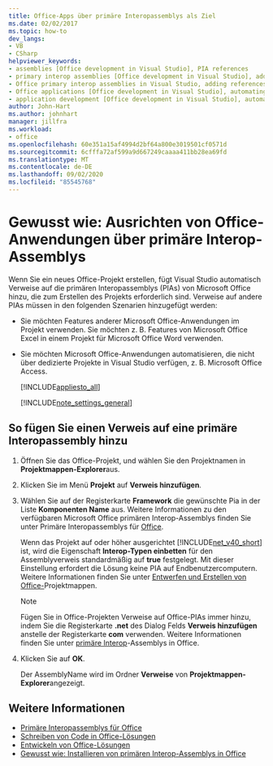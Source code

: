 ```yaml
---
title: Office-Apps über primäre Interopassemblys als Ziel
ms.date: 02/02/2017
ms.topic: how-to
dev_langs:
- VB
- CSharp
helpviewer_keywords:
- assemblies [Office development in Visual Studio], PIA references
- primary interop assemblies [Office development in Visual Studio], adding references to
- Office primary interop assemblies in Visual Studio, adding references to
- Office applications [Office development in Visual Studio], automating
- application development [Office development in Visual Studio], automating
author: John-Hart
ms.author: johnhart
manager: jillfra
ms.workload:
- office
ms.openlocfilehash: 60e351a15af4994d2bf64a800e3019501cf0571d
ms.sourcegitcommit: 6cfffa72af599a9d667249caaaa411bb28ea69fd
ms.translationtype: MT
ms.contentlocale: de-DE
ms.lasthandoff: 09/02/2020
ms.locfileid: "85545768"
---
```

# <a name="how-to-target-office-applications-through-primary-interop-assemblies"></a>Gewusst wie: Ausrichten von Office-Anwendungen über primäre Interop-Assemblys
  Wenn Sie ein neues Office-Projekt erstellen, fügt Visual Studio automatisch Verweise auf die primären Interopassemblys (PIAs) von Microsoft Office hinzu, die zum Erstellen des Projekts erforderlich sind. Verweise auf andere PIAs müssen in den folgenden Szenarien hinzugefügt werden:

- Sie möchten Features anderer Microsoft Office-Anwendungen im Projekt verwenden. Sie möchten z. B. Features von Microsoft Office Excel in einem Projekt für Microsoft Office Word verwenden.

- Sie möchten Microsoft Office-Anwendungen automatisieren, die nicht über dedizierte Projekte in Visual Studio verfügen, z. B. Microsoft Office Access.

  [!INCLUDE[appliesto_all](../vsto/includes/appliesto-all-md.md)]

  [!INCLUDE[note_settings_general](../sharepoint/includes/note-settings-general-md.md)]

## <a name="to-add-a-reference-to-a-primary-interop-assembly"></a>So fügen Sie einen Verweis auf eine primäre Interopassembly hinzu

1. Öffnen Sie das Office-Projekt, und wählen Sie den Projektnamen in **Projektmappen-Explorer**aus.

2. Klicken Sie im Menü **Projekt** auf **Verweis hinzufügen**.

3. Wählen Sie auf der Registerkarte **Framework** die gewünschte Pia in der Liste **Komponenten Name** aus. Weitere Informationen zu den verfügbaren Microsoft Office primären Interop-Assemblys finden Sie unter Primäre Interopassemblys für [Office](../vsto/office-primary-interop-assemblies.md).

     Wenn das Projekt auf oder höher ausgerichtet [!INCLUDE[net_v40_short](../sharepoint/includes/net-v40-short-md.md)] ist, wird die Eigenschaft **Interop-Typen einbetten** für den Assemblyverweis standardmäßig auf **true** festgelegt. Mit dieser Einstellung erfordert die Lösung keine PIA auf Endbenutzercomputern. Weitere Informationen finden Sie unter [Entwerfen und Erstellen von Office-](../vsto/designing-and-creating-office-solutions.md)Projektmappen.

    > [!NOTE]
    > Fügen Sie in Office-Projekten Verweise auf Office-PIAs immer hinzu, indem Sie die Registerkarte **.net** des Dialog Felds **Verweis hinzufügen** anstelle der Registerkarte **com** verwenden. Weitere Informationen finden Sie unter [primäre Interop](../vsto/office-primary-interop-assemblies.md)-Assemblys in Office.

4. Klicken Sie auf **OK**.

     Der AssemblyName wird im Ordner **Verweise** von **Projektmappen-Explorer**angezeigt.

## <a name="see-also"></a>Weitere Informationen
- [Primäre Interopassemblys für Office](../vsto/office-primary-interop-assemblies.md)
- [Schreiben von Code in Office-Lösungen](../vsto/writing-code-in-office-solutions.md)
- [Entwickeln von Office-Lösungen](../vsto/developing-office-solutions.md)
- [Gewusst wie: Installieren von primären Interop-Assemblys in Office](../vsto/how-to-install-office-primary-interop-assemblies.md)
